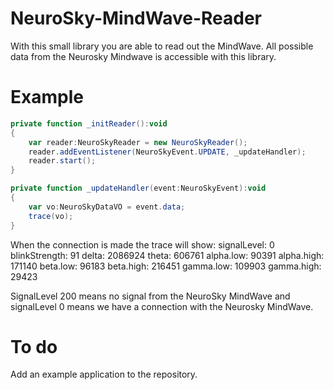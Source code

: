 NeuroSky-MindWave-Reader
========================

With this small library you are able to read out the MindWave. All possible data from the Neurosky Mindwave is accessible with this library.

Example
=======

```ActionScript
private function _initReader():void
{
	var reader:NeuroSkyReader = new NeuroSkyReader();
	reader.addEventListener(NeuroSkyEvent.UPDATE, _updateHandler);
	reader.start();
}

private function _updateHandler(event:NeuroSkyEvent):void
{
	var vo:NeuroSkyDataVO = event.data;
	trace(vo);
}
```

When the connection is made the trace will show:
signalLevel: 0
blinkStrength: 91
delta: 2086924
theta: 606761
alpha.low: 90391
alpha.high: 171140
beta.low: 96183
beta.high: 216451
gamma.low: 109903
gamma.high: 29423

SignalLevel 200 means no signal from the NeuroSky MindWave and signalLevel 0 means we have a connection with the Neurosky MindWave.

To do
=====

Add an example application to the repository.